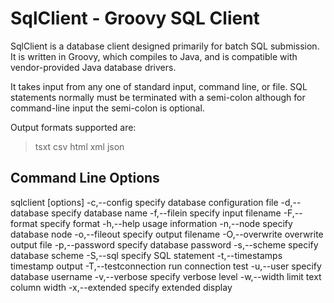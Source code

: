# SqlClient - Groovy SQL Client

SqlClient is a database client designed primarily for batch SQL submission.
It is written in Groovy, which compiles to Java, and is compatible with 
vendor-provided Java database drivers.

It takes input from any one of standard input, command line, or file.
SQL statements normally must be terminated with a semi-colon although
for command-line input the semi-colon is optional.

Output formats supported are:

> tsxt
> csv
> html
> xml
> json

## Command Line Options

sqlclient [options]
 -c,--config <arg>           specify database configuration file
 -d,--database <arg>         specify database name
 -f,--filein <arg>           specify input filename
 -F,--format <arg>           specify format
 -h,--help                   usage information
 -n,--node <arg>             specify database node
 -o,--fileout <arg>          specify output filename
 -O,--overwrite              overwrite output file
 -p,--password <arg>         specify database password
 -s,--scheme <arg>           specify database scheme
 -S,--sql <arg>              specify SQL statement
 -t,--timestamps             timestamp output
 -T,--testconnection <arg>   run connection test
 -u,--user <arg>             specify database username
 -v,--verbose <arg>          specify verbose level
 -w,--width <arg>            limit text column width
 -x,--extended               specify extended display
